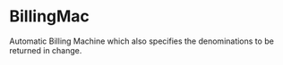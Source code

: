 # BillingMac
Automatic Billing Machine which also specifies the denominations to be returned in change.
